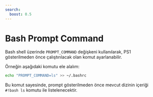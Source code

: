 ```yaml
---
search:
  boost: 0.5
---
```


# Bash Prompt Command

Bash shell üzerinde `PROMPT_COMMAND` değişkeni kullanılarak, PS1 gösterilmeden önce çalıştırılacak olan komut ayarlanabilir.

Örneğin aşağıdaki komutu ele alalım:

```bash
echo "PROMPT_COMMAND=ls" >> ~/.bashrc
```

Bu komut sayesinde, prompt gösterilmeden önce mevcut dizinin içeriği `#!bash ls` komutu ile listelenecektir.
